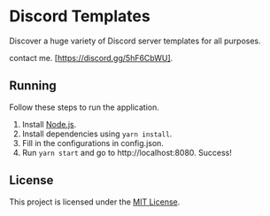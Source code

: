 # Discord Templates

Discover a huge variety of Discord server templates for all purposes.

contact me. [https://discord.gg/5hF6CbWU].

## Running

Follow these steps to run the application.

1. Install [Node.js](https://nodejs.org/en/download/).
2. Install dependencies using `yarn install`.
3. Fill in the configurations in config.json.
3. Run `yarn start` and go to http://localhost:8080. Success!

## License

This project is licensed under the [MIT License](LICENSE).

